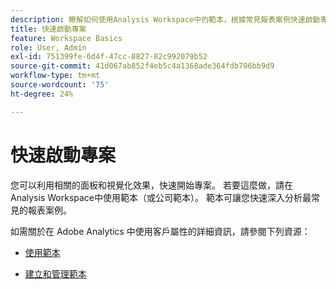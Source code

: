 ```yaml
---
description: 瞭解如何使用Analysis Workspace中的範本，根據常見報表案例快速啟動專案。
title: 快速啟動專案
feature: Workspace Basics
role: User, Admin
exl-id: 751399fe-6d4f-47cc-8827-82c992079b52
source-git-commit: 41d067ab852f4eb5c4a1368ade364fdb706bb9d9
workflow-type: tm+mt
source-wordcount: '75'
ht-degree: 24%

---
```


# 快速啟動專案

您可以利用相關的面板和視覺化效果，快速開始專案。 若要這麼做，請在Analysis Workspace中使用範本（或公司範本）。 範本可讓您快速深入分析最常見的報表案例。

如需關於在 Adobe Analytics 中使用客戶屬性的詳細資訊，請參閱下列資源：

* [使用範本](/help/analyze/analysis-workspace/templates/use-templates.md)

* [建立和管理範本](/help/analyze/analysis-workspace/templates/create-templates.md)

